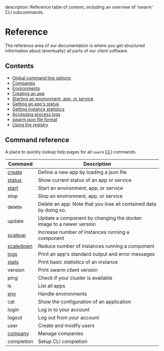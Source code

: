 description: Reference table of content, including an overview of 'swarm' CLI subcommands.

# Reference

The reference area of our documentation is where you get structured information about (eventually) all parts of our client software.

## Contents

 * [Global command line options](global-options/)
 * [Companies](companies/)
 * [Environments](env/)
 * [Creating an app](create/)
 * [Starting an environment, app, or service](start/)
 * [Getting an app's status](status/)
 * [Getting instance statistics](stats/)
 * [Accessing process logs](logs/)
 * [swarm.json file format](swarm-json/)
 * [Using the registry](registry/)


## Command reference

A place to quickly lookup help pages for all `swarm` <abbr title="command line interface">CLI</abbr> commands.

Command                 | Description
----------------------- | -------------------------------
[create](create/)       | Define a new app by loading a json file
[status](status/)       | Show current status of an app or service
[start](start/)         | Start an environment, app, or service
stop                    | Stop an environment, app, or service
delete                  | Delete an app. Note that you lose all contained data by doing so.
update                  | Update a component by changing the docker image to a newer version
[scaleup](scaleup/)     | Increase number of instances running a component
[scaledown](scaledown/) | Reduce number of instances running a component
[logs](logs/)           | Print an app's standard output and error messages
[stats](stats/)         | Print basic statistics of an instance
version                 | Print swarm client version
ping                    | Check if your cluster is available
ls                      | List all apps
[env](env/)             | Handle environments
cat                     | Show the configuration of an application
login                   | Log in to your account
logout                  | Log out from your account
user                    | Create and modify users
[company](companies/)   | Manage companies
completion              | Setup CLI completion
